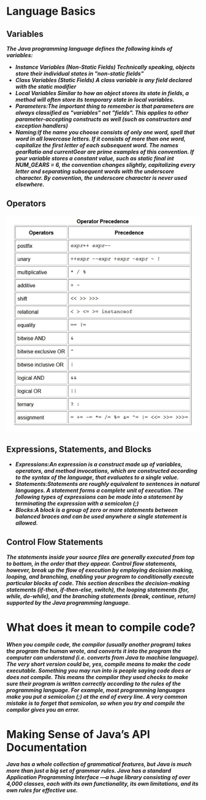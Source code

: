 # Language Basics

## Variables
***The Java programming language defines the following kinds of variables:***
- ***Instance Variables (Non-Static Fields) Technically speaking, objects store their individual states in "non-static fields"***
- ***Class Variables (Static Fields) A class variable is any field declared with the static modifier***
- ***Local Variables Similar to how an object stores its state in fields, a method will often store its temporary state in local variables.***
- ***Parameters:The important thing to remember is that parameters are always classified as "variables" not "fields". This applies to other parameter-accepting constructs as well (such as constructors and exception handlers)***
- ***Naming:If the name you choose consists of only one word, spell that word in all lowercase letters. If it consists of more than one word, capitalize the first letter of each subsequent word. The names gearRatio and currentGear are prime examples of this convention. If your variable stores a constant value, such as static final int NUM_GEARS = 6, the convention changes slightly, capitalizing every letter and separating subsequent words with the underscore character. By convention, the underscore character is never used elsewhere.***

## Operators
![Operators](../img.jpg)


## Expressions, Statements, and Blocks
- ***Expressions:An expression is a construct made up of variables, operators, and method invocations, which are constructed according to the syntax of the language, that evaluates to a single value.***
- ***Statements:Statements are roughly equivalent to sentences in natural languages. A statement forms a complete unit of execution. The following types of expressions can be made into a statement by terminating the expression with a semicolon (;)***
- ***Blocks:A block is a group of zero or more statements between balanced braces and can be used anywhere a single statement is allowed.***

## Control Flow Statements
***The statements inside your source files are generally executed from top to bottom, in the order that they appear. Control flow statements, however, break up the flow of execution by employing decision making, looping, and branching, enabling your program to conditionally execute particular blocks of code. This section describes the decision-making statements (if-then, if-then-else, switch), the looping statements (for, while, do-while), and the branching statements (break, continue, return) supported by the Java programming language.***

# What does it mean to compile code?
***When you compile code, the compilor (usually another program) takes the program the human wrote, and converts it into the program the computer can understand (i.e. converts from Java to machine language). The very short version could be, yes, compile means to make the code executable. Something you may run into is people saying code does or does not compile. This means the compilor they used checks to make sure their program is written correctly according to the rules of the programming language. For example, most programming languages make you put a semicolon (;) at the end of every line. A very common mistake is to forget that semicolon, so when you try and compile the compilor gives you an error.***

# Making Sense of Java’s API Documentation
***Java has a whole collection of grammatical features, but Java is much more than just a big set of grammar rules. Java has a standard Application Programming Interface —a huge library consisting of over 4,000 classes, each with its own functionality, its own limitations, and its own rules for effective use.***